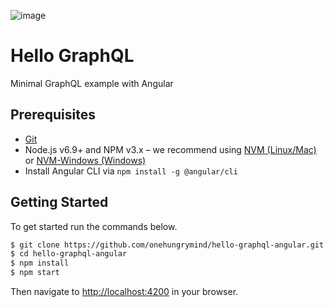 ![image](https://user-images.githubusercontent.com/1544557/31393933-ca1ef508-ad91-11e7-877a-f957f6c1792f.png)

# Hello GraphQL
Minimal GraphQL example with Angular

## Prerequisites
- [Git](https://git-scm.com/book/en/v2/Getting-Started-Installing-Git)
- Node.js v6.9+ and NPM v3.x – we recommend using [NVM (Linux/Mac)](https://github.com/creationix/nvm) or [NVM-Windows (Windows)](https://github.com/coreybutler/nvm-windows)
- Install Angular CLI via `npm install -g @angular/cli`

## Getting Started
To get started run the commands below.

```bash
$ git clone https://github.com/onehungrymind/hello-graphql-angular.git
$ cd hello-graphql-angular
$ npm install
$ npm start
```

Then navigate to [http://localhost:4200](http://localhost:4200/#/items) in your browser.
